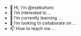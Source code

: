 - 👋 Hi, I’m @esebuhoro
- 👀 I’m interested in ...
- 🌱 I’m currently learning ...
- 💞️ I’m looking to collaborate on ...
- 📫 How to reach me ...

<!---
esebuhoro/esebuhoro is a ✨ special ✨ repository because its `README.md` (this file) appears on your GitHub profile.
You can click the Preview link to take a look at your changes.
--->

